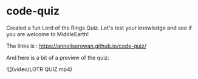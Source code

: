 # code-quiz

Created a fun Lord of the Rings Quiz. Let's test your knowledge and see if you are welcome to MiddleEarth!

The links is : https://anneliserowan.github.io/code-quiz/


And here is a bit of a preview of the quiz: 

![](video/LOTR QUIZ.mp4)

